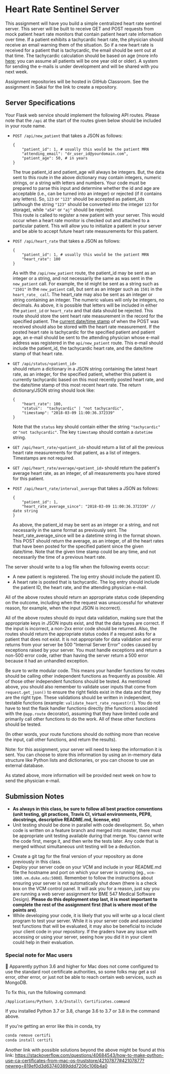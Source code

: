 # Heart Rate Sentinel Server
This assignment will have you build a simple centralized heart rate sentinel 
server. This server will be built to receive GET and POST requests from mock 
patient heart rate monitors that contain 
patient heart rate information over time. If a patient exhibits a tachycardic 
heart rate, the physician should receive an email warning them of the
situation. So if a new 
heart rate is received for a patient that is tachycardic, the email should be 
sent out at that time. The tachycardic calculation should be based on age 
(more info [here](https://en.wikipedia.org/wiki/Tachycardia); you can assume 
all patients will be one year old or older). A system for sending the e-mails
is under development and will be shared with you next week.

Assignment repositories will be hosted in GitHub Classroom.  See the 
assignment in Sakai for the link to create a repository.

## Server Specifications

Your Flask web service should implement the following API routes.  Please note
that the `/api` at the start of the routes given below should be included
in your route name.

* `POST /api/new_patient` that takes a JSON as follows:
  ```
  {
      "patient_id": 1, # usually this would be the patient MRN
      "attending_email": "dr_user_id@yourdomain.com", 
      "patient_age": 50, # in years
  }
  ```
  The true patient_id and patient_age will always be integers.  But, the data
  sent to this route in the above dictionary may contain integers, numeric 
  strings, or a string with letters and numbers.  Your code must be prepared
  to parse this input and determine whether the id and age are acceptable (i.e.,
  can be turned into an integer) or rejected (if it contains any letters).  So,
  `123` or `"123"` should be accepted as patient_ids (although the string 
  `"123"` should be converted into the integer `123` for storage), while 
  `"a54"` or `"aj"` should be rejected.  
  This route is called to register a new patient with your server.  This would
  occur when a heart rate monitor is checked out and attached 
  to a particular patient.  This will allow you to initialize a patient in
  your server and be able to accept future heart rate measurements for this 
  patient.  
   
* `POST /api/heart_rate` that takes a JSON as follows:
  ```
  {
      "patient_id": 1, # usually this would be the patient MRN
      "heart_rate": 100
  }
  ```
  As with the `/api/new_patient` route, the patient_id may be sent as an 
  integer or a string, and not 
  necessarily the same as was sent in the `new_patient` call.  For example, the
  id might be sent as a string such as `"1501"` in the `new_patient` call, but 
  sent as an integer such as `1501` in the `heart_rate_ call`.  The 
  heart_rate may also be sent as an integer or string containing an integer. 
  The numeric values will only be integers, no decimals.  As above, it is 
  possible that letters will be included in either the `patient_id` or 
  `heart_rate` and that data should be rejected.
  This route should store the sent heart rate
  measurement in the record for the specified patient.  The 
  [current date/time stamp](https://stackoverflow.com/questions/415511/how-to-get-current-time-in-python) 
  of when the POST was received should also be stored with the heart rate
  measurement.  If the posted heart rate is tachycardic for the specified 
  patient and patient age, an e-mail should be sent to the attending physician
  whose e-mail address was registered in the `api/new_patient` route. 
  This e-mail should include the patient_id, the tachycardic heart rate, and 
  the date/time stamp of that heart rate.
  
* `GET /api/status/<patient_id>`  
  should return a dictionary in a JSON string containing the latest heart rate, 
  as an integer, for the specified patient, whether this patient is 
  currently tachycardic based on this most recently posted heart rate, and 
  the date/time stamp of this most recent heart rate.  The return 
  dictionary/JSON string should look like:
  ```
  {
      "heart_rate": 100,
      "status":  "tachycardic" | "not tachycardic",
      "timestamp": "2018-03-09 11:00:36.372339"  
  }
  ```
   Note that the `status` key should contain either the string `"tachycardic"` or
   `"not tachycardic"`.  The key `timestamp` should contain a `datetime` string.
 
* `GET /api/heart_rate/<patient_id>` should return a list of all the previous 
  heart rate measurements for that patient, as a list of integers.  Timestamps 
  are not required.

* `GET /api/heart_rate/average/<patient_id>` should return the patient's 
  average heart rate, as an integer, of all measurements you have stored for 
  this patient.
 
* `POST /api/heart_rate/interval_average` that takes a JSON as follows: 
  ```
  {
      "patient_id": 1,
      "heart_rate_average_since": "2018-03-09 11:00:36.372339" // date string
  }
  ```
  As above, the patient_id may be sent as an integer or a string, and not 
  necessarily in the same format as previously sent.  The
  heart_rate_average_since will be a datetime string in the format shown.
  This POST should return the average, as an integer, of all the heart rates that have been
  posted for the specified patient since the given date/time.  Note that
  the given time stamp could be any time, and not necessarily the time of a 
  previous heart rate.
  
The server should write to a log file when the following events occur:
* A new patient is registered.  The log entry should include the patient ID.
* A heart rate is posted that is tachycardic.  The log entry should include the 
patient ID, the heart rate, and the attending physician e-mail.

All of the above routes should return an appropriate status code (depending on
the outcome, including when the request was unsuccessful for whatever reason,
for example, when the input JSON is incorrect).

All of the above routes should do input data validation, making sure that
the appropriate keys in JSON inputs exist, and that the data types are
correct.  If the input is incorrect, a non-2xx error code should be returned.  Also, 
the routes should return the appropriate status codes if a 
request asks for a patient that does not exist.  It is not appropriate for data
validation and error returns from your server be 500 "Internal Server Error" 
codes caused by exceptions
raised by your server.  You must handle exceptions and return a non-500 error code, 
rather than having the server return a 500 error because it had an unhandled 
exception.
  
Be sure to write modular code. This means your handler 
functions for routes should be calling other independent functions as 
frequently as possible. All of those other independent functions 
should be tested. As mentioned above, you should also remember to validate user 
inputs that come 
from `request.get_json()` to ensure the right fields exist in the data and 
that they are the right type. These validations should be written in 
independent, testable functions (example:  `validate_heart_rate_request(r)`).
You do not have to test the flask 
handler functions directly (the functions associated with the `@app.route` 
decorator), assuming that they have limited code and primarily call other
functions to do the work.  All of these other functions should be tested.  

(In other words, your route functions should do nothing more than receive
the input, call other functions, and return the results).

Note: for this assignment, your server will need to keep the information
it is sent.  You can choose to store this information by using an in-memory
data structure like Python lists and dictionaries, or you can choose to use
an external database.

As stated above, more information will be provided next week on how to send
the physician e-mail.

## Submission Notes
- __As always in this class, be sure to follow all best practice conventions 
(unit testing, git practices, Travis CI, virtual environments, PEP8, 
docstrings, descriptive README.md, license, etc)__
- Unit testing should be done in parallel with code development.  So, when code
is written on a feature branch and merged into master, there must be
appropriate unit testing available during that merge.  You cannot write the
code first, merge it, and then write the tests later.  Any code that is merged
without simultaneous unit testing will be a deduction.
<!---- As discussed below, unit tests are not required for the function that calls 
SendGrid, so keep this function separate and small.--->
- Create a git tag for the final version of your repository as done previously 
in this class.
- Deploy your server code on your VCM and include in your README.md file the 
hostname and port on which your server is running (eg., 
`vcm-1000.vm.duke.edu:5000`).  Remember to 
follow the instructions about ensuring your server is not automatically
shut down (there is a check box on the VCM control panel. It will ask you for a 
reason, just say you are running a web server assignment for BME 547 
Medical Software Design). __Please do this deployment step last, it is most 
important to complete the rest of the assignment first (that is where most of 
the points are)__.
- While developing your code, it is likely that you will write up a local
client program to test your server.  While it is your server code and 
associated test functions that will be evaluated, it may also be beneficial to
include your client code in your repository.  If the graders have any issue
with accessing or using your server, seeing how you did it in your client 
could help in their evaluation.  

### Special note for Mac users
:eyes: Apparently python 3.6 and higher for Mac does not come configured to use the 
standard root certificate authorities, so some folks may get a ssl error, other
error, or just not be able to reach certain web services, such as MongoDB. 

To fix this, run the following command:

```
/Applications/Python\ 3.6/Install\ Certificates.command
```

If you installed Python 3.7 or 3.8, change 3.6 to 3.7 or 3.8 in the command above.

If you're getting an error like this in conda, try 
```sh
conda remove certifi
conda install certifi
```

Another link with possible solutions beyond the above might be found at this
link:
<https://stackoverflow.com/questions/40684543/how-to-make-python-use-ca-certificates-from-mac-os-truststore/42107877#42107877?newreg=819ef0d3d63740389ddd7206c106b4a0>


